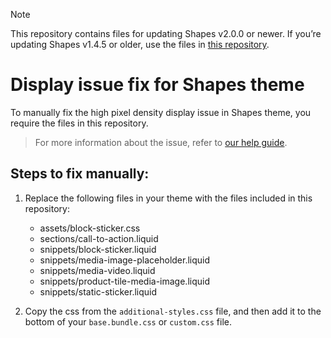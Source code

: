> [!NOTE]
> This repository contains files for updating Shapes v2.0.0 or newer. If you’re updating Shapes v1.4.5 or older, use the files in [this repository](https://github.com/switchthemes/shapes-display-fix-for-shapes-v1.4.5-or-older).

# Display issue fix for Shapes theme

To manually fix the high pixel density display issue in Shapes theme, you require the files in this repository.

> For more information about the issue, refer to [our help guide](https://help.switchthemes.co/shapes/updates/display-issue).

## Steps to fix manually:

1. Replace the following files in your theme with the files included in this repository:

   - assets/block-sticker.css
   - sections/call-to-action.liquid
   - snippets/block-sticker.liquid
   - snippets/media-image-placeholder.liquid
   - snippets/media-video.liquid
   - snippets/product-tile-media-image.liquid
   - snippets/static-sticker.liquid

1. Copy the css from the `additional-styles.css` file, and then add it to the bottom of your `base.bundle.css` or `custom.css` file.